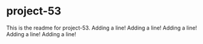 # project-53

This is the readme for project-53.
Adding a line!
Adding a line!
Adding a line!
Adding a line!
Adding a line!
